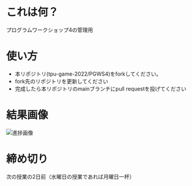 # これは何？
プログラムワークショップ4の管理用

# 使い方

- 本リポジトリ(tpu-game-2022/PGWS4)をforkしてください。
- fork先のリポジトリを更新してください
- 完成したら本リポジトリのmainブランチにpull requestを投げてください

# 結果画像

![進捗画像](https://user-images.githubusercontent.com/71791660/202806193-9d752f7e-f6d1-4cda-977c-edc386f81de5.gif)

# 締め切り
次の授業の2日前（水曜日の授業であれば月曜日一杯）
